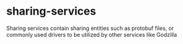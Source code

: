 # sharing-services
Sharing services contain sharing entities such as protobuf files, or commonly used drivers to be utilized by other services like Godzilla
